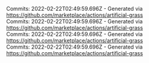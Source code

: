 Commits: 2022-02-22T02:49:59.696Z - Generated via https://github.com/marketplace/actions/artificial-grass
<br>
Commits: 2022-02-22T02:49:59.696Z - Generated via https://github.com/marketplace/actions/artificial-grass
<br>
Commits: 2022-02-22T02:49:59.696Z - Generated via https://github.com/marketplace/actions/artificial-grass
<br>
Commits: 2022-02-22T02:49:59.696Z - Generated via https://github.com/marketplace/actions/artificial-grass
<br>
